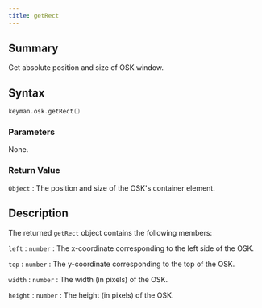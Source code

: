 ```yaml
---
title: getRect
---
```


## Summary

Get absolute position and size of OSK window.

## Syntax

```c
keyman.osk.getRect()
```

### Parameters

None.

### Return Value

`Object`
:   The position and size of the OSK's container element.

## Description

The returned `getRect` object contains the following members:

`left`
:   `number`
:   The x-coordinate corresponding to the left side of the OSK.

`top`
:   `number`
:   The y-coordinate corresponding to the top of the OSK.

`width`
:   `number`
:   The width (in pixels) of the OSK.

`height`
:   `number`
:   The height (in pixels) of the OSK.
